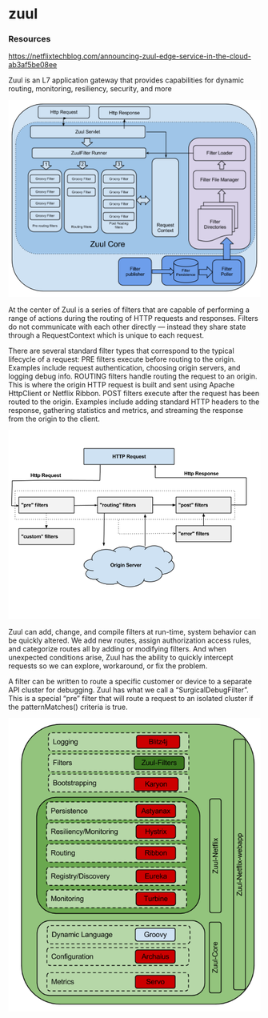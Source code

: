 # zuul

### Resources

https://netflixtechblog.com/announcing-zuul-edge-service-in-the-cloud-ab3af5be08ee

Zuul is an L7 application gateway that provides capabilities for dynamic routing, monitoring, resiliency, security, and more

![img.png](image/Zuul-Core-Architecture.png)

At the center of Zuul is a series of filters that are capable of performing a range of actions during the routing of HTTP requests and responses. Filters do not communicate with each other directly — instead they share state through a RequestContext which is unique to each request.

There are several standard filter types that correspond to the typical lifecycle of a request:
PRE filters execute before routing to the origin. Examples include request authentication, choosing origin servers, and logging debug info.
ROUTING filters handle routing the request to an origin. This is where the origin HTTP request is built and sent using Apache HttpClient or Netflix Ribbon.
POST filters execute after the request has been routed to the origin. Examples include adding standard HTTP headers to the response, gathering statistics and metrics, and streaming the response from the origin to the client.

![img.png](image/Request-Lifecycle.png)

Zuul can add, change, and compile filters at run-time, system behavior can be quickly altered. We add new routes, assign authorization access rules, and categorize routes all by adding or modifying filters. And when unexpected conditions arise, Zuul has the ability to quickly intercept requests so we can explore, workaround, or fix the problem.

A filter can be written to route a specific customer or device to a separate API cluster for debugging. Zuul has what we call a “SurgicalDebugFilter”. This is a special “pre” filter that will route a request to an isolated cluster if the patternMatches() criteria is true.

![img.png](image/Netflix-OSS-libraries-in-Zuul.png)
